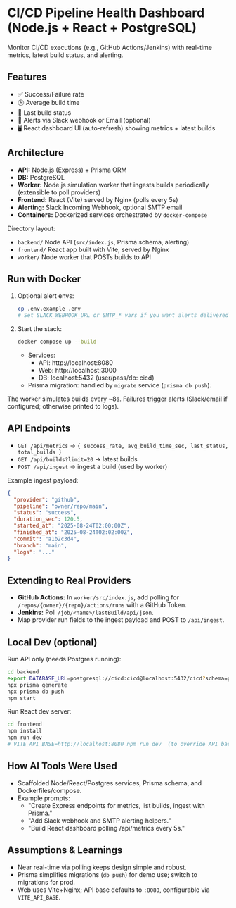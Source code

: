 # CI/CD Pipeline Health Dashboard (Node.js + React + PostgreSQL)

Monitor CI/CD executions (e.g., GitHub Actions/Jenkins) with real-time metrics, latest build status, and alerting.

## Features

- ✅ Success/Failure rate
- 🕒 Average build time
- 📌 Last build status
- 📣 Alerts via Slack webhook or Email (optional)
- 🖥️ React dashboard UI (auto-refresh) showing metrics + latest builds

## Architecture

- __API:__ Node.js (Express) + Prisma ORM
- __DB:__ PostgreSQL
- __Worker:__ Node.js simulation worker that ingests builds periodically (extensible to poll providers)
- __Frontend:__ React (Vite) served by Nginx (polls every 5s)
- __Alerting:__ Slack Incoming Webhook, optional SMTP email
- __Containers:__ Dockerized services orchestrated by `docker-compose`

Directory layout:

- `backend/` Node API (`src/index.js`, Prisma schema, alerting)
- `frontend/` React app built with Vite, served by Nginx
- `worker/` Node worker that POSTs builds to API

## Run with Docker

1. Optional alert envs:
   ```bash
   cp .env.example .env
   # Set SLACK_WEBHOOK_URL or SMTP_* vars if you want alerts delivered
   ```
2. Start the stack:
   ```bash
   docker compose up --build
   ```
   - Services:
     - API: http://localhost:8080
     - Web: http://localhost:3000
     - DB: localhost:5432 (user/pass/db: cicd)
   - Prisma migration: handled by `migrate` service (`prisma db push`).

The worker simulates builds every ~8s. Failures trigger alerts (Slack/email if configured; otherwise printed to logs).

## API Endpoints

- `GET /api/metrics` -> `{ success_rate, avg_build_time_sec, last_status, total_builds }`
- `GET /api/builds?limit=20` -> latest builds
- `POST /api/ingest` -> ingest a build (used by worker)

Example ingest payload:
```json
{
  "provider": "github",
  "pipeline": "owner/repo/main",
  "status": "success",
  "duration_sec": 120.5,
  "started_at": "2025-08-24T02:00:00Z",
  "finished_at": "2025-08-24T02:02:00Z",
  "commit": "a1b2c3d4",
  "branch": "main",
  "logs": "..."
}
```

## Extending to Real Providers

- __GitHub Actions:__ In `worker/src/index.js`, add polling for `/repos/{owner}/{repo}/actions/runs` with a GitHub Token.
- __Jenkins:__ Poll `/job/<name>/lastBuild/api/json`.
- Map provider run fields to the ingest payload and POST to `/api/ingest`.

## Local Dev (optional)

Run API only (needs Postgres running):
```bash
cd backend
export DATABASE_URL=postgresql://cicd:cicd@localhost:5432/cicd?schema=public
npx prisma generate
npx prisma db push
npm start
```
Run React dev server:
```bash
cd frontend
npm install
npm run dev
# VITE_API_BASE=http://localhost:8080 npm run dev  (to override API base)
```

## How AI Tools Were Used

- Scaffolded Node/React/Postgres services, Prisma schema, and Dockerfiles/compose.
- Example prompts:
  - "Create Express endpoints for metrics, list builds, ingest with Prisma."
  - "Add Slack webhook and SMTP alerting helpers."
  - "Build React dashboard polling /api/metrics every 5s."

## Assumptions & Learnings

- Near real-time via polling keeps design simple and robust.
- Prisma simplifies migrations (`db push`) for demo use; switch to migrations for prod.
- Web uses Vite+Nginx; API base defaults to `:8080`, configurable via `VITE_API_BASE`.
